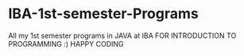 # IBA-1st-semester-Programs
All my 1st semester programs in JAVA at IBA FOR INTRODUCTION TO PROGRAMMING :)
HAPPY CODING
